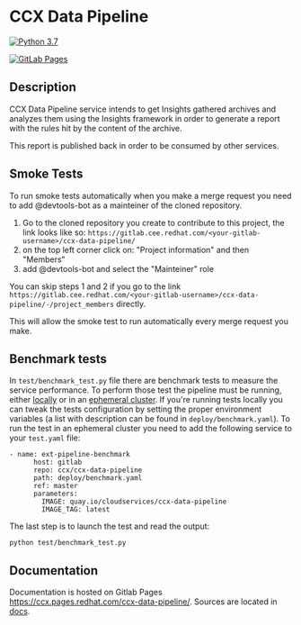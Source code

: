 # CCX Data Pipeline

[![Python 3.7](https://img.shields.io/badge/python-3.7-blue.svg)](https://www.python.org/downloads/release/python-370/)

[![GitLab Pages](https://img.shields.io/badge/%20-GitLab%20Pages-informational)](https://ccx.pages.redhat.com/ccx-data-pipeline/)

## Description

CCX Data Pipeline service intends to get Insights gathered archives and analyzes
them using the Insights framework in order to generate a report with the rules
hit by the content of the archive.

This report is published back in order to be consumed by other services.

## Smoke Tests

To run smoke tests automatically when you make a merge request you need to add
@devtools-bot as a mainteiner of the cloned repository.

1. Go to the cloned repository you create to contribute to this project,
the link looks like so: `https://gitlab.cee.redhat.com/<your-gitlab-username>/ccx-data-pipeline/`
2. on the top left corner click on: "Project information" and then "Members"
3. add @devtools-bot and select the "Mainteiner" role

You can skip steps 1 and 2 if you go to the link `https://gitlab.cee.redhat.com/<your-gitlab-username>/ccx-data-pipeline/-/project_members` directly.

This will allow the smoke test to run automatically every merge request you make.

## Benchmark tests

In `test/benchmark_test.py` file there are benchmark tests to measure the service
performance. To perform those test the pipeline must be running, either
[locally](https://ccx.pages.redhat.com/ccx-docs/howto/local_edp.html) or
in an [ephemeral cluster](https://ccx.pages.redhat.com/ccx-docs/howto/ephemeral_env.html).
If you're running tests locally you can tweak the tests configuration by setting the
proper environment variables (a list with description can be found in `deploy/benchmark.yaml`).
To run the test in an ephemeral cluster you need to add the following service to
your `test.yaml` file:

```
- name: ext-pipeline-benchmark
      host: gitlab
      repo: ccx/ccx-data-pipeline
      path: deploy/benchmark.yaml
      ref: master
      parameters:
        IMAGE: quay.io/cloudservices/ccx-data-pipeline
        IMAGE_TAG: latest
```

The last step is to launch the test and read the output:

`python test/benchmark_test.py`

## Documentation

Documentation is hosted on Gitlab Pages
<https://ccx.pages.redhat.com/ccx-data-pipeline/>.
Sources are located in [docs](https://gitlab.cee.redhat.com/ccx/ccx-data-pipeline/-/tree/master/docs).
